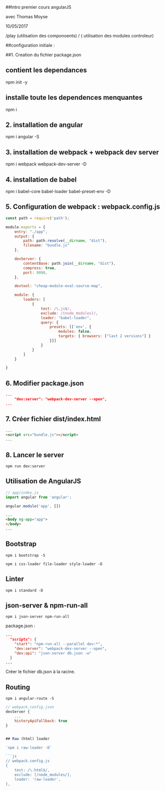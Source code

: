 ##Intro
premier cours angularJS

avec Thomas Moyse

10/05/2017

/play (utilisation des componoents)
/ ( utilisation des modules controleur)

##configuration initiale :

##1. Creation du fichier package.json
## contient les dependances
npm init -y


## installe toute les dependences menquantes
npm i


## 2. installation de angular
npm i angular -S


## 3. installation de webpack + webpack dev server
npm i  webpack webpack-dev-server -D


## 4. installation de babel
npm i babel-core babel-loader babel-preset-env -D


## 5. Configuration de webpack : webpack.config.js
```js
const path = require('path');

module.exports = {
    entry: "./app",
    output: {
        path: path.resolve(__dirname, "dist"),
        filename: "bundle.js"
    },

    devServer: {
        contentBase: path.join(__dirname, "dist"),
        compress: true,
        port: 9090,
    },

	devtool: "cheap-module-eval-source-map",

    module: {
        loaders: [
            {
                test: /\.js$/,
                exclude: /(node_modules)/,
                loader: "babel-loader",
                query: {
                    presets: [['env', {
                        modules: false,
                        targets: { browsers: ["last 2 versions"] }
                    }]]
                }
            }
        ]
    }

}
```

## 6. Modifier package.json
```json
...
    "dev:server": "webpack-dev-server --open",
...
```

## 7. Créer fichier dist/index.html
```html
...
<script src="bundle.js"></script>
...
```

## 8. Lancer le server
```npm run dev:server```

## Utilisation de AngularJS

```js
// app/index.js
import angular from 'angular';

angular.module('app', [])
```

```html
...
<body ng-app="app">
</body>
...
```
## Bootstrap

`npm i bootstrap -S`

`npm i css-loader file-loader style-loader -D`

## Linter

`npm i standard -D`

## json-server & npm-run-all

`npm i json-server npm-run-all`

package.json :

```json
...
  "scripts": {
    "start": "npm-run-all --parallel dev:*",
    "dev:server": "webpack-dev-server --open",
    "dev:api": "json-server db.json -w"
  }
...
```

Créer le fichier db.json à la racine.


## Routing

`npm i angular-route -S`

```js
// webpack.config.json
devServer {
    ...
    historyApiFallback: true
}


## Raw (html) loader

`npm i raw-loader -D`

```js
// webpack.config.js
{
    test: /\.html$/,
    exclude: [/node_modules/],
    loader: 'raw-loader',
},
```

